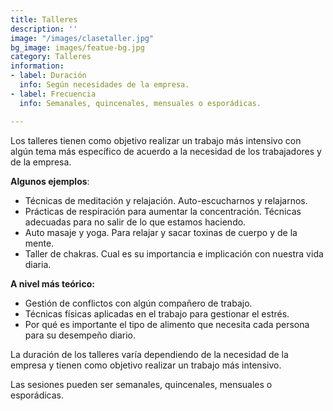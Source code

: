 ```yaml
---
title: Talleres
description: ''
image: "/images/clasetaller.jpg"
bg_image: images/featue-bg.jpg
category: Talleres
information:
- label: Duración
  info: Según necesidades de la empresa.
- label: Frecuencia
  info: Semanales, quincenales, mensuales o esporádicas.

---
```


Los talleres tienen como objetivo realizar un trabajo más intensivo con algún tema más específico de acuerdo a la necesidad de los trabajadores y de la empresa.

**Algunos ejemplos**:

* Técnicas de meditación y relajación. Auto-escucharnos y relajarnos.
* Prácticas de respiración para aumentar la concentración. Técnicas adecuadas para no salir de lo que estamos haciendo.
* Auto masaje y yoga. Para relajar y sacar toxinas de cuerpo y de la mente.
* Taller de chakras. Cual es su importancia e implicación con nuestra vida diaria.

**A nivel más teórico:**

* Gestión de conflictos con algún compañero de trabajo.
* Técnicas físicas aplicadas en el trabajo para gestionar el estrés.
* Por qué es importante el tipo de alimento que necesita cada persona para su desempeño diario.

La duración de los talleres varía dependiendo de la necesidad de la empresa y tienen como objetivo realizar un trabajo más intensivo.

Las sesiones pueden ser semanales, quincenales, mensuales o esporádicas.